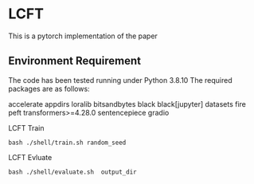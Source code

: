# LCFT
This is a pytorch implementation of the paper 

## Environment Requirement
The code has been tested running under Python 3.8.10 The required packages are as follows:

accelerate
appdirs
loralib
bitsandbytes
black
black[jupyter]
datasets
fire
peft
transformers>=4.28.0
sentencepiece
gradio



LCFT Train

```
bash ./shell/train.sh random_seed
```

LCFT Evluate

```
bash ./shell/evaluate.sh  output_dir
```
